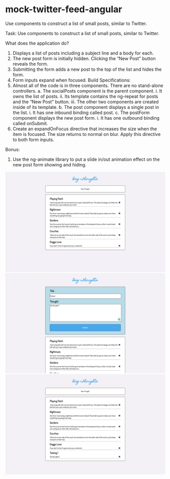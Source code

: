 # mock-twitter-feed-angular
Use components to construct a list of small posts, similar to Twitter.

Task: Use components to construct a list of small posts, similar to Twitter.

What does the application do?

1. Displays a list of posts including a subject line and a body for each.
2. The new post form is initially hidden. Clicking the “New Post” button reveals the form.
3. Submitting the form adds a new post to the top of the list and hides the form.
4. Form inputs expand when focused.
Build Specifications:
1. Almost all of the code is in three components. There are no stand-alone controllers.
a. The socialPosts component is the parent component.
i. It owns the list of posts.
ii. Its template contains the ng-repeat for posts and the “New Post” button.
iii. The other two components are created inside of its template.
b. The post component displays a single post in the list.
i. It has one inbound binding called post.
c. The postForm component displays the new post form.
i. It has one outbound binding called onSubmit.
2. Create an expandOnFocus directive that increases the size when the item is focused.
The size returns to normal on blur. Apply this directive to both form inputs.

Bonus:
1. Use the ng-animate library to put a slide in/out animation effect on the new post form
showing and hiding.


![Mock Twitter](images/home.png)
![Mock Twitter](images/form.png)
![Mock Twitter](images/added-though.png)
